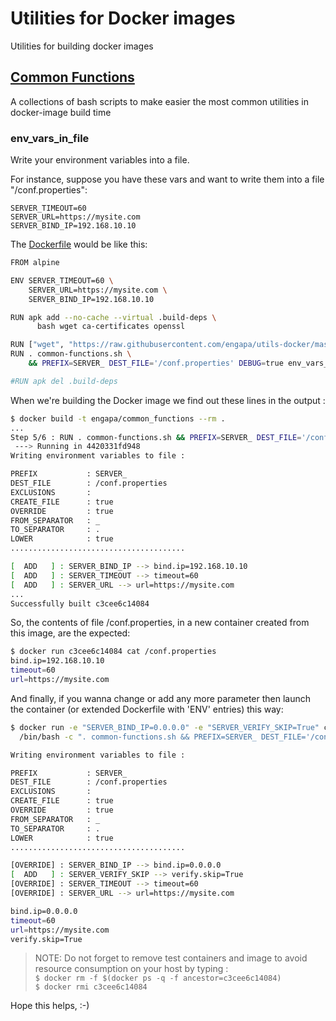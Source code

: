 # Utilities for Docker images
Utilities for building docker images

## [Common Functions](common_functions.sh)

A collections of bash scripts to make easier the most common utilities in docker-image build time

### env_vars_in_file

Write your environment variables into a file.

For instance, suppose you have these vars and want to write them into a file "/conf.properties":

    SERVER_TIMEOUT=60
    SERVER_URL=https://mysite.com
    SERVER_BIND_IP=192.168.10.10

The [Dockerfile](examples/Dockerfile) would be like this:

```bash
FROM alpine

ENV SERVER_TIMEOUT=60 \
    SERVER_URL=https://mysite.com \
    SERVER_BIND_IP=192.168.10.10

RUN apk add --no-cache --virtual .build-deps \
      bash wget ca-certificates openssl

RUN ["wget", "https://raw.githubusercontent.com/engapa/utils-docker/master/common-functions.sh"]
RUN . common-functions.sh \
    && PREFIX=SERVER_ DEST_FILE='/conf.properties' DEBUG=true env_vars_in_file

#RUN apk del .build-deps
```

When we're building the Docker image we find out these lines in the output :

```bash
$ docker build -t engapa/common_functions --rm .
...
Step 5/6 : RUN . common-functions.sh && PREFIX=SERVER_ DEST_FILE='/conf.properties' DEBUG=true env_vars_in_file
 ---> Running in 4420331fd948
Writing environment variables to file :

PREFIX           : SERVER_
DEST_FILE        : /conf.properties
EXCLUSIONS       :
CREATE_FILE      : true
OVERRIDE         : true
FROM_SEPARATOR   : _
TO_SEPARATOR     : .
LOWER            : true
.......................................

[  ADD   ] : SERVER_BIND_IP --> bind.ip=192.168.10.10
[  ADD   ] : SERVER_TIMEOUT --> timeout=60
[  ADD   ] : SERVER_URL --> url=https://mysite.com
...
Successfully built c3cee6c14084
```

So, the contents of file /conf.properties, in a new container created from this image, are the expected:

```bash
$ docker run c3cee6c14084 cat /conf.properties
bind.ip=192.168.10.10
timeout=60
url=https://mysite.com
```

And finally, if you wanna change or add any more parameter then launch the container (or extended Dockerfile with 'ENV' entries) this way:

```bash
$ docker run -e "SERVER_BIND_IP=0.0.0.0" -e "SERVER_VERIFY_SKIP=True" c3cee6c14084 \
  /bin/bash -c ". common-functions.sh && PREFIX=SERVER_ DEST_FILE='/conf.properties' DEBUG=true env_vars_in_file && cat /conf.properties"

Writing environment variables to file :

PREFIX           : SERVER_
DEST_FILE        : /conf.properties
EXCLUSIONS       :
CREATE_FILE      : true
OVERRIDE         : true
FROM_SEPARATOR   : _
TO_SEPARATOR     : .
LOWER            : true
.......................................

[OVERRIDE] : SERVER_BIND_IP --> bind.ip=0.0.0.0
[  ADD   ] : SERVER_VERIFY_SKIP --> verify.skip=True
[OVERRIDE] : SERVER_TIMEOUT --> timeout=60
[OVERRIDE] : SERVER_URL --> url=https://mysite.com

bind.ip=0.0.0.0
timeout=60
url=https://mysite.com
verify.skip=True
```


> NOTE: Do not forget to remove test containers and image to avoid resource consumption on your host by typing :  
`$ docker rm -f $(docker ps -q -f ancestor=c3cee6c14084)`  
`$ docker rmi c3cee6c14084`

Hope this helps, :-)


